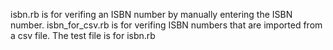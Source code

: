 isbn.rb is for verifing an ISBN number by manually entering the ISBN number.  isbn_for_csv.rb is for verifing ISBN numbers that are imported from a csv file.  The test file is for isbn.rb
